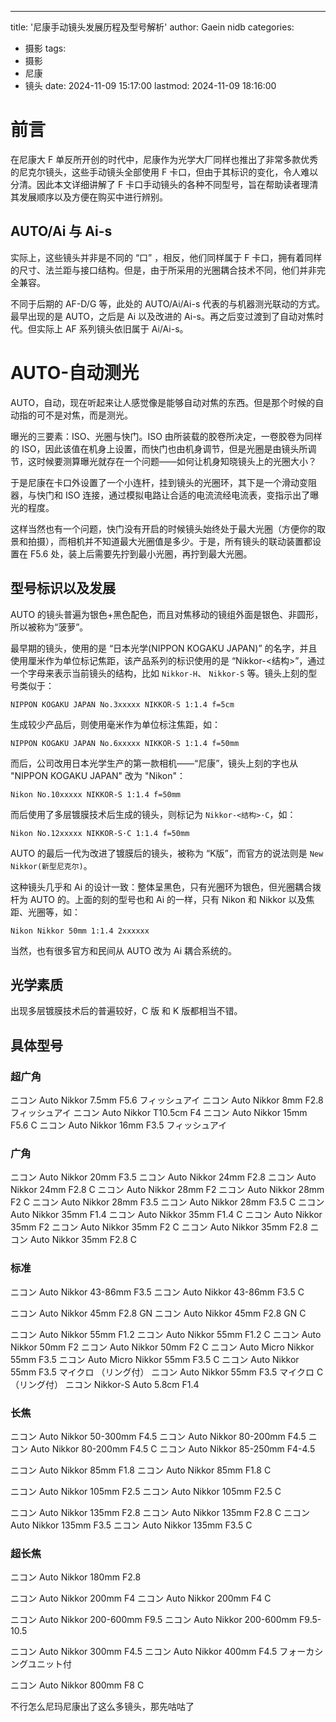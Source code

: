 ---
title: '尼康手动镜头发展历程及型号解析'
author: Gaein nidb
categories:
  - 摄影
tags:
  - 摄影
  - 尼康
  - 镜头
date: 2024-11-09 15:17:00
lastmod: 2024-11-09 18:16:00

# 前言

在尼康大 F 单反所开创的时代中，尼康作为光学大厂同样也推出了非常多款优秀的尼克尔镜头，这些手动镜头全部使用 F 卡口，但由于其标识的变化，令人难以分清。因此本文详细讲解了 F 卡口手动镜头的各种不同型号，旨在帮助读者理清其发展顺序以及方便在购买中进行辨别。

## AUTO/Ai 与 Ai-s

实际上，这些镜头并非是不同的 “口” ，相反，他们同样属于 F 卡口，拥有着同样的尺寸、法兰距与接口结构。但是，由于所采用的光圈耦合技术不同，他们并非完全兼容。

不同于后期的 AF-D/G 等，此处的 AUTO/Ai/Ai-s 代表的与机器测光联动的方式。最早出现的是 AUTO，之后是 Ai 以及改进的 Ai-s。再之后变过渡到了自动对焦时代。但实际上 AF 系列镜头依旧属于 Ai/Ai-s。

# AUTO-自动测光

AUTO，自动，现在听起来让人感觉像是能够自动对焦的东西。但是那个时候的自动指的可不是对焦，而是测光。

曝光的三要素：ISO、光圈与快门。ISO 由所装载的胶卷所决定，一卷胶卷为同样的 ISO，因此该值在机身上设置，而快门也由机身调节，但是光圈是由镜头所调节，这时候要测算曝光就存在一个问题——如何让机身知晓镜头上的光圈大小？

于是尼康在卡口外设置了一个小连杆，挂到镜头的光圈环，其下是一个滑动变阻器，与快门和 ISO 连接，通过模拟电路让合适的电流流经电流表，变指示出了曝光的程度。

这样当然也有一个问题，快门没有开启的时候镜头始终处于最大光圈（方便你的取景和拍摄），而相机并不知道最大光圈值是多少。于是，所有镜头的联动装置都设置在 F5.6 处，装上后需要先拧到最小光圈，再拧到最大光圈。

## 型号标识以及发展

AUTO 的镜头普遍为银色+黑色配色，而且对焦移动的镜组外面是银色、非圆形，所以被称为“菠萝”。

最早期的镜头，使用的是 “日本光学(NIPPON KOGAKU JAPAN)” 的名字，并且使用厘米作为单位标记焦距，该产品系列的标识使用的是 “Nikkor-<结构>”，通过一个字母来表示当前镜头的结构，比如 `Nikkor-H`、 `Nikkor-S` 等。镜头上刻的型号类似于：

`NIPPON KOGAKU JAPAN No.3xxxxx NIKKOR-S 1:1.4 f=5cm`

生成较少产品后，则使用毫米作为单位标注焦距，如：

`NIPPON KOGAKU JAPAN No.6xxxxx NIKKOR-S 1:1.4 f=50mm`

而后，公司改用日本光学生产的第一款相机——“尼康”，镜头上刻的字也从 "NIPPON KOGAKU JAPAN" 改为 "Nikon"：

`Nikon No.10xxxxx NIKKOR-S 1:1.4 f=50mm`

而后使用了多层镀膜技术后生成的镜头，则标记为 `Nikkor-<结构>·C`，如：

`Nikon No.12xxxxx NIKKOR-S·C 1:1.4 f=50mm`

AUTO 的最后一代为改进了镀膜后的镜头，被称为 “K版”，而官方的说法则是 `New Nikkor(新型尼克尔)`。

这种镜头几乎和 Ai 的设计一致：整体呈黑色，只有光圈环为银色，但光圈耦合拨杆为 AUTO 的。上面的刻的型号也和 Ai 的一样，只有 Nikon 和 Nikkor 以及焦距、光圈等，如：

`Nikon Nikkor 50mm 1:1.4 2xxxxxx`

当然，也有很多官方和民间从 AUTO 改为 Ai 耦合系统的。

## 光学素质

出现多层镀膜技术后的普遍较好，C 版 和 K 版都相当不错。

## 具体型号

### 超广角

ニコン Auto Nikkor 7.5mm F5.6 フィッシュアイ
ニコン Auto Nikkor 8mm F2.8 フィッシュアイ
ニコン Auto Nikkor T10.5cm F4
ニコン Auto Nikkor 15mm F5.6 C
ニコン Auto Nikkor 16mm F3.5 フィッシュアイ

### 广角

ニコン Auto Nikkor 20mm F3.5
ニコン Auto Nikkor 24mm F2.8
ニコン Auto Nikkor 24mm F2.8 C
ニコン Auto Nikkor 28mm F2
ニコン Auto Nikkor 28mm F2 C
ニコン Auto Nikkor 28mm F3.5
ニコン Auto Nikkor 28mm F3.5 C
ニコン Auto Nikkor 35mm F1.4
ニコン Auto Nikkor 35mm F1.4 C
ニコン Auto Nikkor 35mm F2
ニコン Auto Nikkor 35mm F2 C
ニコン Auto Nikkor 35mm F2.8
ニコン Auto Nikkor 35mm F2.8 C

### 标准

ニコン Auto Nikkor 43-86mm F3.5
ニコン Auto Nikkor 43-86mm F3.5 C

ニコン Auto Nikkor 45mm F2.8 GN
ニコン Auto Nikkor 45mm F2.8 GN C

ニコン Auto Nikkor 55mm F1.2
ニコン Auto Nikkor 55mm F1.2 C
ニコン Auto Nikkor 50mm F2
ニコン Auto Nikkor 50mm F2 C
ニコン Auto Micro Nikkor 55mm F3.5
ニコン Auto Micro Nikkor 55mm F3.5 C
ニコン Auto Nikkor 55mm F3.5 マイクロ （リング付）
ニコン Auto Nikkor 55mm F3.5 マイクロ C （リング付）
ニコン Nikkor-S Auto 5.8cm F1.4

### 长焦

ニコン Auto Nikkor 50-300mm F4.5
ニコン Auto Nikkor 80-200mm F4.5
ニコン Auto Nikkor 80-200mm F4.5 C
ニコン Auto Nikkor 85-250mm F4-4.5

ニコン Auto Nikkor 85mm F1.8
ニコン Auto Nikkor 85mm F1.8 C

ニコン Auto Nikkor 105mm F2.5
ニコン Auto Nikkor 105mm F2.5 C

ニコン Auto Nikkor 135mm F2.8
ニコン Auto Nikkor 135mm F2.8 C
ニコン Auto Nikkor 135mm F3.5
ニコン Auto Nikkor 135mm F3.5 C

### 超长焦

ニコン Auto Nikkor 180mm F2.8

ニコン Auto Nikkor 200mm F4
ニコン Auto Nikkor 200mm F4 C

ニコン Auto Nikkor 200-600mm F9.5
ニコン Auto Nikkor 200-600mm F9.5-10.5

ニコン Auto Nikkor 300mm F4.5
ニコン Auto Nikkor 400mm F4.5 フォーカシングユニット付

ニコン Auto Nikkor 800mm F8 C

不行怎么尼玛尼康出了这么多镜头，那先咕咕了